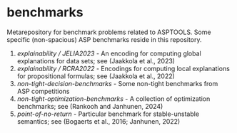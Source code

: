 # benchmarks
Metarepository for benchmark problems related to ASPTOOLS. Some specific (non-spacious) ASP benchmarks reside in this repository.

1. *explainability / JELIA2023* - An encoding for computing global explanations for data sets; see (Jaakkola et al., 2023)
2. *explainability / RCRA2022* - Encodings for computing local explanations for propositional formulas; see (Jaakkola et al., 2022)
3. *non-tight-decision-benchmarks* - Some non-tight benchmarks from ASP competitions
4. *non-tight-optimization-benchmarks* - A collection of optimization benchmarks; see (Rankooh and Janhunen, 2024)
5. *point-of-no-return* - Particular benchmark for stable-unstable semantics; see (Bogaerts et al., 2016; Janhunen, 2022)

